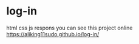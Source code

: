 # log-in
html css js respons
you can see this project online https://aliking11sudo.github.io/log-in/
